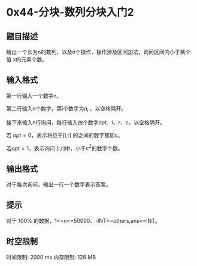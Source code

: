 # 0x44-分块-数列分块入门2

## 题目描述

给出一个长为n的数列，以及n个操作，操作涉及区间加法，询问区间内小于某个值 x的元素个数。


## 输入格式

第一行输入一个数字n。

第二行输入n个数字，第i个数字为$a_i$ ，以空格隔开。

接下来输入n行询问，每行输入四个数字$opt 、l、r、c$，以空格隔开。

若 $opt=0$，表示将位于[l,r] 的之间的数字都加c。

若$opt=1$，表示询问 [l,r]中，小于$c^2$的数字个数。

## 输出格式

对于每次询问，输出一行一个数字表示答案。



## 提示

对于 100% 的数据，1<=n<=50000、-INT<=others,ans<=INT。



## 时空限制

时间限制: 2000 ms
内存限制: 128 MB
